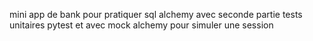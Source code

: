 mini app de bank pour pratiquer sql alchemy avec seconde partie tests unitaires pytest et avec mock alchemy pour simuler une session
